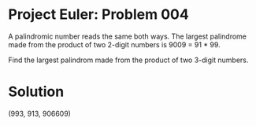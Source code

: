 Project Euler: Problem 004
========================================

A palindromic number reads the same both ways. The largest
palindrome made from the product of two 2-digit numbers is
9009 = 91 * 99.

Find the largest palindrom made from the product of two
3-digit numbers.

Solution
========================================
(993, 913, 906609)
